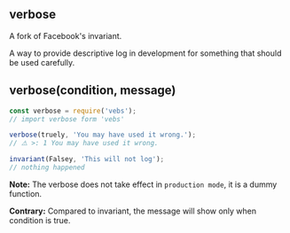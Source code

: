 ## verbose

A fork of Facebook's invariant.

A way to provide descriptive log in development for something that should be used carefully.

## verbose(condition, message)

```js
const verbose = require('vebs');
// import verbose form 'vebs'

verbose(truely, 'You may have used it wrong.');
// ⚠️ >: 1 You may have used it wrong.

invariant(Falsey, 'This will not log');
// nothing happened
```

**Note:** The verbose does not take effect in `production mode`, it is a dummy function.

**Contrary:** Compared to invariant, the message will show only when condition is true.
